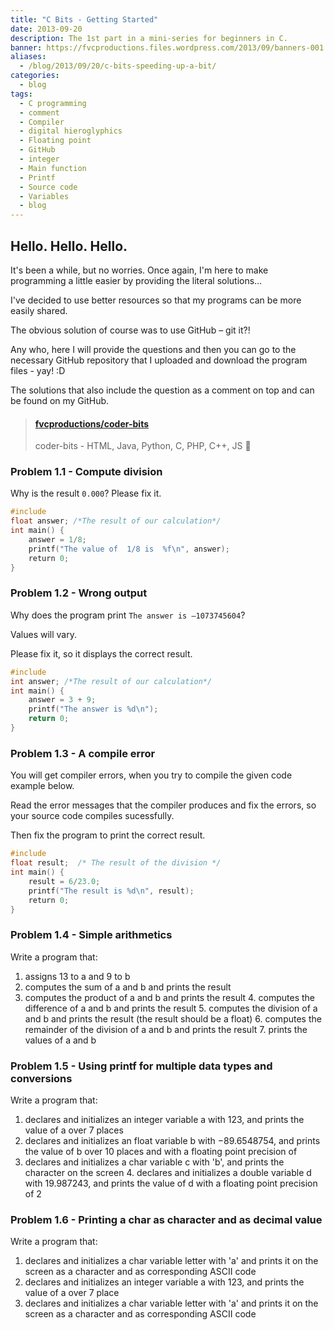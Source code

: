 ```yaml
---
title: "C Bits - Getting Started"
date: 2013-09-20
description: The 1st part in a mini-series for beginners in C.
banner: https://fvcproductions.files.wordpress.com/2013/09/banners-001.jpg?w=1024&h=436&crop=1
aliases:
  - /blog/2013/09/20/c-bits-speeding-up-a-bit/
categories:
  - blog
tags:
  - C programming
  - comment
  - Compiler
  - digital hieroglyphics
  - Floating point
  - GitHub
  - integer
  - Main function
  - Printf
  - Source code
  - Variables
  - blog
---
```


## Hello. Hello. Hello.

It's been a while, but no worries. Once again, I'm here to make programming a little easier by providing the literal solutions…

I've decided to use better resources so that my programs can be more easily shared.

The obvious solution of course was to use GitHub – git it?!

Any who, here I will provide the questions and then you can go to the necessary GitHub repository that I uploaded and download the program files - yay! :D

The solutions that also include the question as a comment on top and can be found on my GitHub.

<blockquote class="embedly-card"><h4><a href="//github.com/fvcproductions/coder-bits">fvcproductions/coder-bits</a></h4><p>coder-bits - HTML, Java, Python, C, PHP, C++, JS 💩</p></blockquote>
<script async src="//cdn.embedly.com/widgets/platform.js" charset="UTF-8"></script>

### Problem 1.1 - Compute division

Why is the result `0.000`? Please fix it.

```c
#include
float answer; /*The result of our calculation*/
int main() {
    answer = 1/8;
    printf("The value of  1/8 is  %f\n", answer);
    return 0;
}
```

### Problem 1.2 - Wrong output

Why does the program print `The answer is –1073745604`?

Values will vary.

Please fix it, so it displays the correct result.

```c
#include
int answer; /*The result of our calculation*/
int main() {
    answer = 3 + 9;
    printf("The answer is %d\n");
    return 0;
}
```

### Problem 1.3 - A compile error

You will get compiler errors, when you try to compile the given code example below.

Read the error messages that the compiler produces and fix the errors, so your source code compiles sucessfully.

Then fix the program to print the correct result.

```c
#include
float result;  /* The result of the division */
int main() {
    result = 6/23.0;
    printf("The result is %d\n", result);
    return 0;
}
```

### Problem 1.4 - Simple arithmetics

Write a program that:

1. assigns 13 to a and 9 to b
2. computes the sum of a and b and prints the result
3. computes the product of a and b and prints the result 4. computes the difference of a and b and prints the result 5. computes the division of a and b and prints the result (the result should be a float) 6. computes the remainder of the division of a and b and prints the result 7. prints the values of a and b

### Problem 1.5 - Using printf for multiple data types and conversions

Write a program that:

1. declares and initializes an integer variable a with 123, and prints the value of a over 7 places
2. declares and initializes an float variable b with −89.6548754, and prints the value of b over 10 places and with a floating point precision of
3. declares and initializes a char variable c with 'b', and prints the character on the screen 4. declares and initializes a double variable d with 19.987243, and prints the value of d with a floating point precision of 2

### Problem 1.6 - Printing a char as character and as decimal value

Write a program that:

1. declares and initializes a char variable letter with 'a' and prints it on the screen as a character and as corresponding ASCII code
2. declares and initializes an integer variable a with 123, and prints the value of a over 7 place
3. declares and initializes a char variable letter with 'a' and prints it on the screen as a character and as corresponding ASCII code
